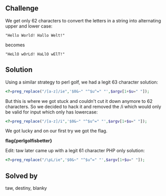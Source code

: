 ## Challenge

We get only 62 characters to convert the letters in a string into alternating upper and lower case:

```
"Hello World! Hallo Welt!"
```
becomes
```
"HeLlO wOrLd! HaLlO wElT!"
```

## Solution

Using a similar strategy to perl golf, we had a legit 63 character solution:

```php
<?=preg_replace("/[a-z]/ie",'$0&~" "^$u^=" "',$argv[1+$u=" "]);
```

But this is where we got stuck and couldn't cut it down anymore to 62 characters. So we decided to hack it and removed the /i which would only be valid for input which only has lowercase:

```php
<?=preg_replace("/[a-z]/i",'$0&~" "^$u^=" "',$argv[1+$u=" "]);
```

We got lucky and on our first try we got the flag.

**flag{perlgolfisbetter}**

Edit:
taw later came up with a legit 61 character PHP only solution:
```php
<?=preg_replace("/\pL/ie",'$0&~" "^$u^=" "',$argv[1+$u=" "]);
```

## Solved by
taw, destiny, blanky
